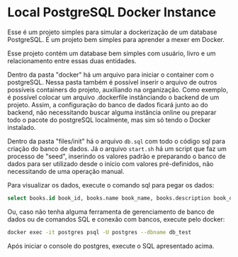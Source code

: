 # Local PostgreSQL Docker Instance

Esse é um projeto simples para simular a dockerização de um database PostgreSQL. É um projeto bem simples para aprender a mexer em Docker.

Esse projeto contém um database bem simples com usuário, livro e um relacionamento entre essas duas entidades.

Dentro da pasta "docker" há um arquivo para iniciar o container com o postgreSQL. Nessa pasta também é possível inserir o arquivo de outros possíveis containers do projeto, auxiliando na organização. Como exemplo, é possível colocar um arquivo .dockerfile instânciando o backend de um projeto. Assim, a configuração do banco de dados ficará junto ao do backend, não necessitando buscar alguma instância online ou preparar todo o pacote do postgreSQL localmente, mas sim só tendo o Docker instalado.

Dentro da pasta "files/init" há o arquivo `db.sql` com todo o código sql para criação do banco de dados. Já o arquivo `start.sh` há um script que faz um processo de "seed", inserindo os valores padrão e preparando o banco de dados para ser utilizado desde o início com valores pré-definidos, não necessitando de uma operação manual.

Para visualizar os dados, execute o comando sql para pegar os dados:

```sql
select books.id book_id, books.name book_name, books.description book_description, users.id user_id, users.name user_name from user_book inner join users on (user_book.user_id = users.id) inner join books on user_book.book_id = books.id;
```

Ou, caso não tenha alguma ferramenta de gerenciamento de banco de dados ou de comandos SQL e conexão com bancos, execute pelo docker:

```bash
docker exec -it postgres psql -U postgres --dbname db_test
```

Após iniciar o console do postgres, execute o SQL apresentado acima.
